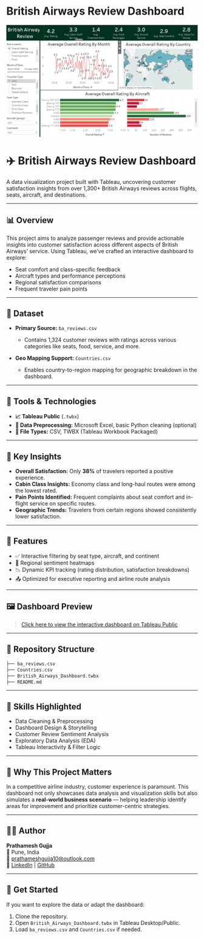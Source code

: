 # British Airways Review Dashboard
![view](AirlineDashboard.png "Dashboard")

# ✈️ British Airways Review Dashboard

A data visualization project built with Tableau, uncovering customer satisfaction insights from over 1,300+ British Airways reviews across flights, seats, aircraft, and destinations.

---

## 📊 Overview

This project aims to analyze passenger reviews and provide actionable insights into customer satisfaction across different aspects of British Airways’ service. Using Tableau, we’ve crafted an interactive dashboard to explore:

- Seat comfort and class-specific feedback
- Aircraft types and performance perceptions
- Regional satisfaction comparisons
- Frequent traveler pain points

---

## 📁 Dataset

- **Primary Source:** `ba_reviews.csv`
  - Contains 1,324 customer reviews with ratings across various categories like seats, food, service, and more.

- **Geo Mapping Support:** `Countries.csv`
  - Enables country-to-region mapping for geographic breakdown in the dashboard.

---

## 🔧 Tools & Technologies

- **📈 Tableau Public** (`.twbx`)
- **🧮 Data Preprocessing:** Microsoft Excel, basic Python cleaning (optional)
- **📂 File Types:** CSV, TWBX (Tableau Workbook Packaged)

---

## 🚀 Key Insights

- **Overall Satisfaction:** Only **38%** of travelers reported a positive experience.
- **Cabin Class Insights:** Economy class and long-haul routes were among the lowest rated.
- **Pain Points Identified:** Frequent complaints about seat comfort and in-flight service on specific routes.
- **Geographic Trends:** Travelers from certain regions showed consistently lower satisfaction.

---

## 📌 Features

- ✅ Interactive filtering by seat type, aircraft, and continent
- 📍 Regional sentiment heatmaps
- 📉 Dynamic KPI tracking (rating distribution, satisfaction breakdowns)
- 📤 Optimized for executive reporting and airline route analysis

---

## 🖼️ Dashboard Preview

> [Click here to view the interactive dashboard on Tableau Public](https://github.com/prathaM27092000/Airline-Dashboard)
---

## 🔗 Repository Structure

```
├── ba_reviews.csv
├── Countries.csv
├── British_Airways_Dashboard.twbx
├── README.md
```

---

## 🧠 Skills Highlighted

- Data Cleaning & Preprocessing
- Dashboard Design & Storytelling
- Customer Review Sentiment Analysis
- Exploratory Data Analysis (EDA)
- Tableau Interactivity & Filter Logic

---

## 📣 Why This Project Matters

In a competitive airline industry, customer experience is paramount. This dashboard not only showcases data analysis and visualization skills but also simulates a **real-world business scenario** — helping leadership identify areas for improvement and prioritize customer-centric strategies.

---

## 👨‍💻 Author

**Prathamesh Gujja**  
📍 Pune, India  
📧 prathameshgujja10@outlook.com  
🔗 [LinkedIn](https://www.linkedin.com/in/prathamesh-gujja) | [GitHub](https://github.com/prathaM27092000)

---

## 🏁 Get Started

If you want to explore the data or adapt the dashboard:
1. Clone the repository.
2. Open `British_Airways_Dashboard.twbx` in Tableau Desktop/Public.
3. Load `ba_reviews.csv` and `Countries.csv` if needed.
